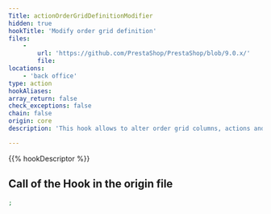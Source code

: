```yaml
---
Title: actionOrderGridDefinitionModifier
hidden: true
hookTitle: 'Modify order grid definition'
files:
    -
        url: 'https://github.com/PrestaShop/PrestaShop/blob/9.0.x/'
        file: 
locations:
    - 'back office'
type: action
hookAliases: 
array_return: false
check_exceptions: false
chain: false
origin: core
description: 'This hook allows to alter order grid columns, actions and filters'

---
```


{{% hookDescriptor %}}

## Call of the Hook in the origin file

```php
;
```
